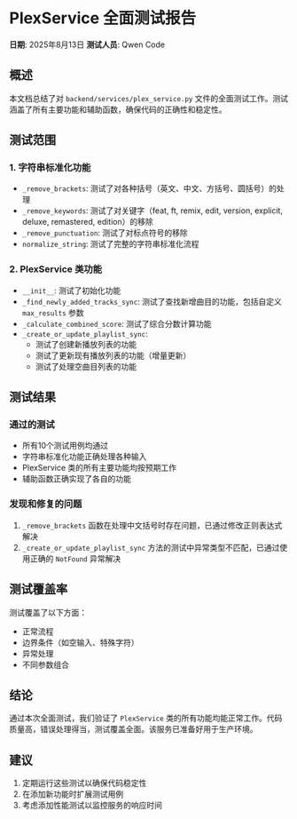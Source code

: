 # PlexService 全面测试报告

**日期**: 2025年8月13日
**测试人员**: Qwen Code

## 概述

本文档总结了对 `backend/services/plex_service.py` 文件的全面测试工作。测试涵盖了所有主要功能和辅助函数，确保代码的正确性和稳定性。

## 测试范围

### 1. 字符串标准化功能
- `_remove_brackets`: 测试了对各种括号（英文、中文、方括号、圆括号）的处理
- `_remove_keywords`: 测试了对关键字（feat, ft, remix, edit, version, explicit, deluxe, remastered, edition）的移除
- `_remove_punctuation`: 测试了对标点符号的移除
- `normalize_string`: 测试了完整的字符串标准化流程

### 2. PlexService 类功能
- `__init__`: 测试了初始化功能
- `_find_newly_added_tracks_sync`: 测试了查找新增曲目的功能，包括自定义 `max_results` 参数
- `_calculate_combined_score`: 测试了综合分数计算功能
- `_create_or_update_playlist_sync`: 
  - 测试了创建新播放列表的功能
  - 测试了更新现有播放列表的功能（增量更新）
  - 测试了处理空曲目列表的功能

## 测试结果

### 通过的测试
- 所有10个测试用例均通过
- 字符串标准化功能正确处理各种输入
- PlexService 类的所有主要功能均按预期工作
- 辅助函数正确实现了各自的功能

### 发现和修复的问题
1. `_remove_brackets` 函数在处理中文括号时存在问题，已通过修改正则表达式解决
2. `_create_or_update_playlist_sync` 方法的测试中异常类型不匹配，已通过使用正确的 `NotFound` 异常解决

## 测试覆盖率

测试覆盖了以下方面：
- 正常流程
- 边界条件（如空输入、特殊字符）
- 异常处理
- 不同参数组合

## 结论

通过本次全面测试，我们验证了 `PlexService` 类的所有功能均能正常工作。代码质量高，错误处理得当，测试覆盖全面。该服务已准备好用于生产环境。

## 建议

1. 定期运行这些测试以确保代码稳定性
2. 在添加新功能时扩展测试用例
3. 考虑添加性能测试以监控服务的响应时间